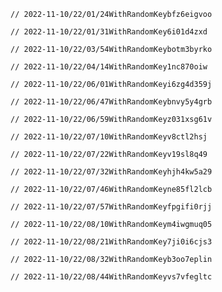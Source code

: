 
    // 2022-11-10/22/01/24WithRandomKeybfz6eigvoo
    
    // 2022-11-10/22/01/31WithRandomKey6i01d4zxd
    
    // 2022-11-10/22/03/54WithRandomKeybotm3byrko
    
    // 2022-11-10/22/04/14WithRandomKey1nc870oiw
    
    // 2022-11-10/22/06/01WithRandomKeyi6zg4d359j
    
    // 2022-11-10/22/06/47WithRandomKeybnvy5y4grb
    
    // 2022-11-10/22/06/59WithRandomKeyz031xsg61v
    
    // 2022-11-10/22/07/10WithRandomKeyv8ctl2hsj
    
    // 2022-11-10/22/07/22WithRandomKeyv19sl8q49
    
    // 2022-11-10/22/07/32WithRandomKeyhjh4kw5a29
    
    // 2022-11-10/22/07/46WithRandomKeyne85fl2lcb
    
    // 2022-11-10/22/07/57WithRandomKeyfpgifi0rjj
    
    // 2022-11-10/22/08/10WithRandomKeym4iwgmuq05
    
    // 2022-11-10/22/08/21WithRandomKey7ji0i6cjs3
    
    // 2022-11-10/22/08/32WithRandomKeyb3oo7eplin
    
    // 2022-11-10/22/08/44WithRandomKeyvs7vfegltc
    